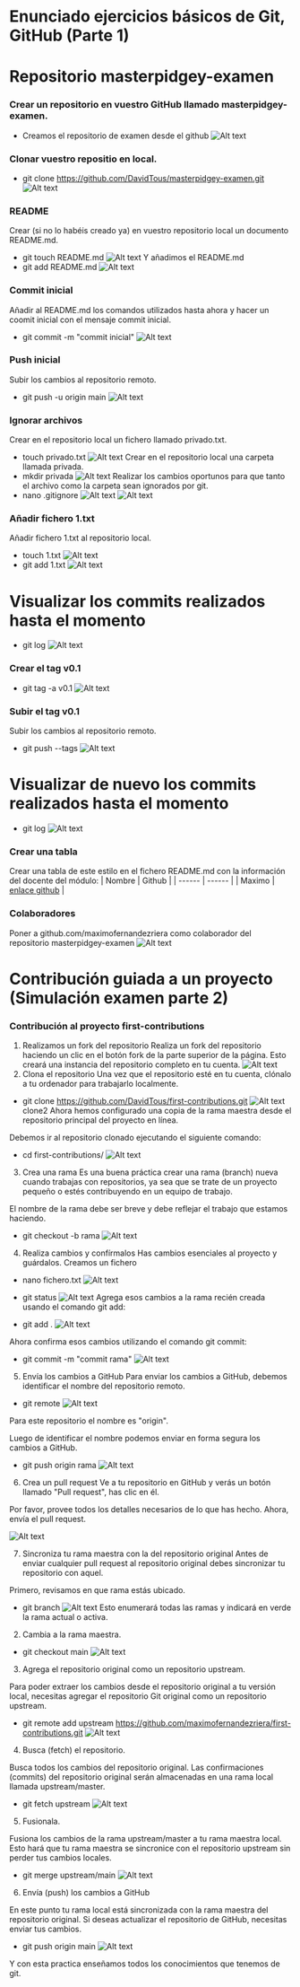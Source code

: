 # Enunciado ejercicios básicos de Git, GitHub (Parte 1)
# Repositorio masterpidgey-examen
### Crear un repositorio en vuestro GitHub llamado masterpidgey-examen.
- Creamos el repositorio de examen desde el github
![Alt text](../Crearrepositorio.png)
### Clonar vuestro repositio en local.
- git clone https://github.com/DavidTous/masterpidgey-examen.git
![Alt text](../Clonamoselrepositorio.png)
### README
Crear (si no lo habéis creado ya) en vuestro repositorio local un documento README.md.
- git touch README.md
![Alt text](../creamos_readme.png)
Y añadimos el README.md
- git add README.md
![Alt text](../A%C3%B1adimos_el_readme.png)

### Commit inicial
Añadir al README.md los comandos utilizados hasta ahora y hacer un coomit inicial con el mensaje commit inicial.
- git commit -m "commit inicial"
![Alt text](../Commit_inicial.png)

### Push inicial
Subir los cambios al repositorio remoto.
- git push -u origin main
![Alt text](../Push_inicial.png)

### Ignorar archivos
Crear en el repositorio local un fichero llamado privado.txt.
- touch privado.txt
![Alt text](../creamos_archivo_privado.png)
Crear en el repositorio local una carpeta llamada privada.
- mkdir privada
![Alt text](../creamos_carpeta_privada.png)
Realizar los cambios oportunos para que tanto el archivo como la carpeta sean ignorados por git.
- nano .gitignore
![Alt text](../creamos_gitignore.png)
![Alt text](../editando_gitignore.png)

### Añadir fichero 1.txt
Añadir fichero 1.txt al repositorio local.
- touch 1.txt
![Alt text](../creamos_1txt.png)
- git add 1.txt
![Alt text](../a%C3%B1adimos_1txt.png)
# Visualizar los commits realizados hasta el momento
- git log
![Alt text](../visualizar_commits.png)
### Crear el tag v0.1
- git tag -a v0.1
![Alt text](../creamos_tag.png)
### Subir el tag v0.1
Subir los cambios al repositorio remoto.
- git push --tags
![Alt text](../subir_tags.png)
# Visualizar de nuevo los commits realizados hasta el momento
- git log
![Alt text](../visualizar_commits2.png)
### Crear una tabla
Crear una tabla de este estilo en el fichero README.md con la información del docente del módulo:
| Nombre | Github |
| ------ | ------ |
| Maximo | [enlace github](https://github.com/maximofernandezriera) |
### Colaboradores
Poner a github.com/maximofernandezriera como colaborador del repositorio masterpidgey-examen
![Alt text](../a%C3%B1adir_colaborador.png)
# Contribución guiada a un proyecto (Simulación examen parte 2)
### Contribución al proyecto first-contributions

1. Realizamos un fork del repositorio
Realiza un fork del repositorio haciendo un clic en el botón fork de la parte superior de la página. Esto creará una instancia del repositorio completo en tu cuenta.
![Alt text](../hacemos_el_fork.png)
2. Clona el repositorio
Una vez que el repositorio esté en tu cuenta, clónalo a tu ordenador para trabajarlo localmente.

- git clone https://github.com/DavidTous/first-contributions.git
![Alt text](../clonamos_fork.png)
clone2
Ahora hemos configurado una copia de la rama maestra desde el repositorio principal del proyecto en línea.

Debemos ir al repositorio clonado ejecutando el siguiente comando:

- cd first-contributions/
![Alt text](../entramos_en_carpeta.png)

3. Crea una rama
Es una buena práctica crear una rama (branch) nueva cuando trabajas con repositorios, ya sea que se trate de un proyecto pequeño o estés contribuyendo en un equipo de trabajo.

El nombre de la rama debe ser breve y debe reflejar el trabajo que estamos haciendo.

- git checkout -b rama
![Alt text](../creamos_rama.png)

4. Realiza cambios y confírmalos
Has cambios esenciales al proyecto y guárdalos.
Creamos un fichero
- nano fichero.txt
![Alt text](../creamos_fichero.png)

- git status
![Alt text](../status.png)
Agrega esos cambios a la rama recién creada usando el comando git add:

- git add .
![Alt text](../add_rama.png)

Ahora confirma esos cambios utilizando el comando git commit:

- git commit -m "commit rama"
![Alt text](../commit_rama.png)

5. Envía los cambios a GitHub
Para enviar los cambios a GitHub, debemos identificar el nombre del repositorio remoto.

- git remote
![Alt text](../remote.png)

Para este repositorio el nombre es "origin".

Luego de identificar el nombre podemos enviar en forma segura los cambios a GitHub.

- git push origin rama
![Alt text](../push_rama.png)

6. Crea un pull request
Ve a tu repositorio en GitHub y verás un botón llamado "Pull request", has clic en él.


Por favor, provee todos los detalles necesarios de lo que has hecho. Ahora, envía el pull request.

![Alt text](../pull_request.png)

7. Sincroniza tu rama maestra con la del repositorio original
Antes de enviar cualquier pull request al repositorio original debes sincronizar tu repositorio con aquel.


Primero, revisamos en que rama estás ubicado.
- git branch
![Alt text](../en_que_rama.png)
Esto enumerará todas las ramas y indicará en verde la rama actual o activa.

2. Cambia a la rama maestra.

- git checkout main
![Alt text](../rama_main.png)

3. Agrega el repositorio original como un repositorio upstream.

Para poder extraer los cambios desde el repositorio original a tu versión local, necesitas agregar el repositorio Git original como un repositorio upstream.

- git remote add upstream https://github.com/maximofernandezriera/first-contributions.git
![Alt text](../upstream.png)

4. Busca (fetch) el repositorio.

Busca todos los cambios  del repositorio original. Las confirmaciones (commits) del repositorio original serán almacenadas en una rama local llamada upstream/master.

- git fetch upstream
![Alt text](../fetch.png)
5. Fusionala.

Fusiona los cambios de la rama upstream/master a tu rama maestra local. Esto hará que tu rama maestra se sincronice con el repositorio upstream sin perder tus cambios locales.

- git merge upstream/main
![Alt text](../merge.png)
6. Envía (push) los cambios a GitHub

En este punto tu rama local está sincronizada con la rama maestra del repositorio original. Si deseas actualizar el repositorio de GitHub, necesitas enviar tus cambios.

- git push origin main
![Alt text](../push_main.png)


Y con esta practica enseñamos todos los conocimientos que tenemos de git.